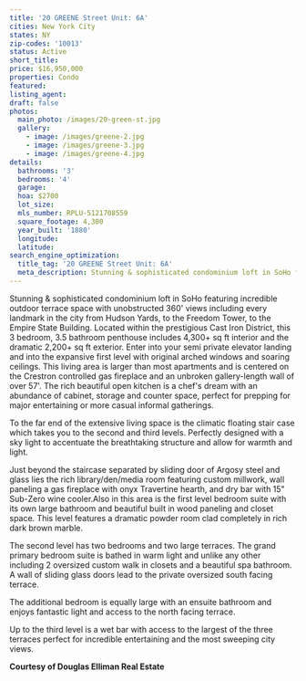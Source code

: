 ```yaml
---
title: '20 GREENE Street Unit: 6A'
cities: New York City
states: NY
zip-codes: '10013'
status: Active
short_title:
price: $16,950,000
properties: Condo
featured:
listing_agent:
draft: false
photos:
  main_photo: /images/20-green-st.jpg
  gallery:
    - image: /images/greene-2.jpg
    - image: /images/greene-3.jpg
    - image: /images/greene-4.jpg
details:
  bathrooms: '3'
  bedrooms: '4'
  garage:
  hoa: $2700
  lot_size:
  mls_number: RPLU-5121708559
  square_footage: 4,300
  year_built: '1880'
  longitude:
  latitude:
search_engine_optimization:
  title_tag: '20 GREENE Street Unit: 6A'
  meta_description: Stunning & sophisticated condominium loft in SoHo featuring incredible outdoor terrace space with unobstructed 360' views including every landmark in the city from Hudson Yards, to the Freedom Tower, to the Empire State Building.
---
```

Stunning & sophisticated condominium loft in SoHo featuring incredible outdoor terrace space with unobstructed 360' views including every landmark in the city from Hudson Yards, to the Freedom Tower, to the Empire State Building. Located within the prestigious Cast Iron District, this 3 bedroom, 3.5 bathroom penthouse includes 4,300+ sq ft interior and the dramatic 2,200+ sq ft exterior. Enter into your semi private elevator landing and into the expansive first level with original arched windows and soaring ceilings. This living area is larger than most apartments and is centered on the Crestron controlled gas fireplace and an unbroken gallery-length wall of over 57'. The rich beautiful open kitchen is a chef's dream with an abundance of cabinet, storage and counter space, perfect for prepping for major entertaining or more casual informal gatherings.

To the far end of the extensive living space is the climatic floating stair case which takes you to the second and third levels. Perfectly designed with a sky light to accentuate the breathtaking structure and allow for warmth and light.

Just beyond the staircase separated by sliding door of Argosy steel and glass lies the rich library/den/media room featuring custom millwork, wall paneling a gas fireplace with onyx Travertine hearth, and dry bar with 15" Sub-Zero wine cooler.Also in this area is the first level bedroom suite with its own large bathroom and beautiful built in wood paneling and closet space. This level features a dramatic powder room clad completely in rich dark brown marble.

The second level has two bedrooms and two large terraces. The grand primary bedroom suite is bathed in warm light and unlike any other including 2 oversized custom walk in closets and a beautiful spa bathroom. A wall of sliding glass doors lead to the private oversized south facing terrace.

The additional bedroom is equally large with an ensuite bathroom and enjoys fantastic light and access to the north facing terrace.

Up to the third level is a wet bar with access to the largest of the three terraces perfect for incredible entertaining and the most sweeping city views.

**Courtesy of Douglas Elliman Real Estate**
